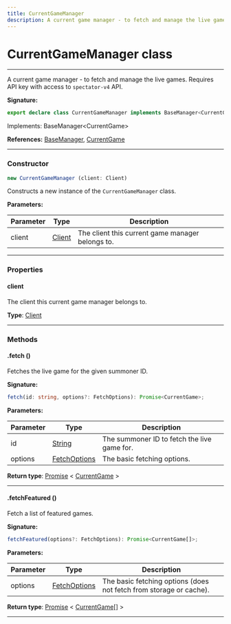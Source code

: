 ```yaml
---
title: CurrentGameManager
description: A current game manager - to fetch and manage the live games.   Requires API key with access to `spectator-v4` API.
---
```


# CurrentGameManager class

---

A current game manager - to fetch and manage the live games.   Requires API key with access to `spectator-v4` API.

**Signature:**

```ts
export declare class CurrentGameManager implements BaseManager<CurrentGame> 
```

Implements: BaseManager&lt;CurrentGame&gt;

**References:** [BaseManager](/api/basemanager), [CurrentGame](/api/currentgame)

---

### Constructor

```ts
new CurrentGameManager (client: Client)
```

Constructs a new instance of the `CurrentGameManager` class.

**Parameters:**

| Parameter | Type | Description |
| --------- | ---- | ----------- |
| client | [Client](/api/client) | The client this current game manager belongs to. |
---

### Properties

#### client

The client this current game manager belongs to.



**Type**: [Client](/api/client)

---

### Methods

#### .fetch ()

Fetches the live game for the given summoner ID.




**Signature:**

```ts
fetch(id: string, options?: FetchOptions): Promise<CurrentGame>;
```

**Parameters:**

| Parameter | Type | Description |
| --------- | ---- | ----------- |
| id | [String](https://developer.mozilla.org/en-US/docs/Web/JavaScript/Reference/Global_Objects/String) | The summoner ID to fetch the live game for. |
| options | [FetchOptions](/api/fetchoptions) | The basic fetching options. |

**Return type**: [Promise](https://developer.mozilla.org/en-US/docs/Web/JavaScript/Reference/Global_Objects/Promise) \< [CurrentGame](/api/currentgame) \>

---

#### .fetchFeatured ()

Fetch a list of featured games.




**Signature:**

```ts
fetchFeatured(options?: FetchOptions): Promise<CurrentGame[]>;
```

**Parameters:**

| Parameter | Type | Description |
| --------- | ---- | ----------- |
| options | [FetchOptions](/api/fetchoptions) | The basic fetching options (does not fetch from storage or cache). |

**Return type**: [Promise](https://developer.mozilla.org/en-US/docs/Web/JavaScript/Reference/Global_Objects/Promise) \< [CurrentGame](/api/currentgame)[] \>

---


